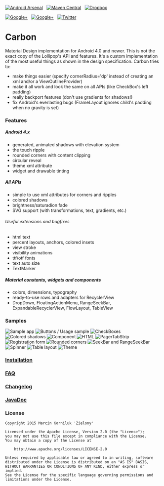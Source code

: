 [![Android Arsenal](https://img.shields.io/badge/Android%20Arsenal-Carbon-brightgreen.svg?style=flat)](https://android-arsenal.com/details/1/1491)&nbsp;&nbsp;
[![Maven Central](https://img.shields.io/badge/Maven%20Central-0.14.0-brightgreen.svg)](https://oss.sonatype.org/content/groups/public/tk/zielony/carbon/0.14.0/)&nbsp;&nbsp;
[![Dropbox](https://img.shields.io/badge/Dropbox-Sample%20app-brightgreen.svg)](https://www.dropbox.com/s/wllgpan9cl01mh3/samples.apk?raw=1)

[![Google+](https://img.shields.io/badge/Google+-Zielony-red.svg)](https://plus.google.com/u/2/109054799904873578131)&nbsp;&nbsp;
[![Google+](https://img.shields.io/badge/Google+-Carbon-red.svg)](https://plus.google.com/u/1/communities/111973718340428039040)&nbsp;&nbsp;
[![Twitter](https://img.shields.io/badge/Twitter-GreenMakesApps-blue.svg)](https://twitter.com/GreenMakesApps)

Carbon
================
Material Design implementation for Android 4.0 and newer. This is not the exact copy of the Lollipop's API and features. It's a custom implementation of the most useful things as shown in the design specification. Carbon tries to:

 - make things easier (specify cornerRadius='dp' instead of creating an xml and/or a ViewOutlineProvider)
 - make it all work and look the same on all APIs (like CheckBox's left padding)
 - really backport features (don't use gradients for shadows!)
 - fix Android's everlasting bugs (FrameLayout ignores child's padding when no gravity is set)

### Features

##### Android 4.x

 - generated, animated shadows with elevation system
 - the touch ripple
 - rounded corners with content clipping
 - circular reveal
 - theme xml attribute
 - widget and drawable tinting

##### All APIs

 - simple to use xml attributes for corners and ripples
 - colored shadows
 - brightness/saturadion fade
 - SVG support (with transformations, text, gradients, etc.)
 
###### Useful extensions and bugfixes

 - html text
 - percent layouts, anchors, colored insets
 - view stroke
 - visibility animations
 - ttf/otf fonts
 - text auto size
 - TextMarker

##### Material constants, widgets and components

 - colors, dimensions, typography
 - ready-to-use rows and adapters for RecyclerView
 - DropDown, FloatingActionMenu, RangeSeekBar, ExpandableRecyclerView, FlowLayout, TableView

### Samples
![Sample app](https://github.com/ZieIony/Carbon/blob/master/images/sampleapp.png)
![Buttons / Usage sample](https://github.com/ZieIony/Carbon/blob/master/images/buttonsusage.png)
![CheckBoxes](https://github.com/ZieIony/Carbon/blob/master/images/checkboxes.png)
![Colored shadows](https://github.com/ZieIony/Carbon/blob/master/images/coloredshadows.png)
![Component](https://github.com/ZieIony/Carbon/blob/master/images/component.png)
![HTML](https://github.com/ZieIony/Carbon/blob/master/images/html.png)
![PagerTabStrip](https://github.com/ZieIony/Carbon/blob/master/images/pagertabstrip.png)
![Registration form](https://github.com/ZieIony/Carbon/blob/master/images/registrationform.png)
![Rounded corners](https://github.com/ZieIony/Carbon/blob/master/images/roundedcorners.png)
![SeekBar and RangeSeekBar](https://github.com/ZieIony/Carbon/blob/master/images/seekbar.png)
![Spinner](https://github.com/ZieIony/Carbon/blob/master/images/spinner.png)
![Table layout](https://github.com/ZieIony/Carbon/blob/master/images/tablelayout.png)
![Theme](https://github.com/ZieIony/Carbon/blob/master/images/theme.png)

### [Installation](https://github.com/ZieIony/Carbon/wiki/Installation)

### [FAQ](https://github.com/ZieIony/Carbon/wiki/FAQ)

### [Changelog](https://github.com/ZieIony/Carbon/wiki/Changelog)

### [JavaDoc](http://zieiony.github.io/Carbon/javadoc/)

### License
```
Copyright 2015 Marcin Korniluk 'Zielony'

Licensed under the Apache License, Version 2.0 (the "License");
you may not use this file except in compliance with the License.
You may obtain a copy of the License at

    http://www.apache.org/licenses/LICENSE-2.0

Unless required by applicable law or agreed to in writing, software
distributed under the License is distributed on an "AS IS" BASIS,
WITHOUT WARRANTIES OR CONDITIONS OF ANY KIND, either express or implied.
See the License for the specific language governing permissions and
limitations under the License.
```
